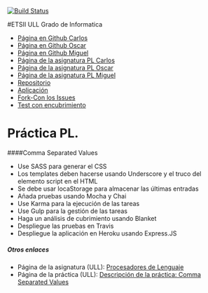 [![Build Status](https://travis-ci.org/alu0100825893/localstorage-jquery-underscore-express-sass-heroku-equipo-com.svg?branch=gh-pages)](https://travis-ci.org/alu0100825893/localstorage-jquery-underscore-express-sass-heroku-equipo-com)

#ETSII ULL Grado de Informatica

* [Página en Github Carlos](https://ctc87.github.io/)
* [Página en Github Oscar](https://alu0100825893.github.io/)
* [Página en Github Miguel](https://alu0100886870.github.io/)
* [Página de la asignatura PL Carlos](http://ctc87.github.io/Practicas_PL/)
* [Página de la asignatura PL Oscar](https://alu0100825893.github.io/)
* [Página de la asignatura PL Miguel](https://alu0100886870.github.io/pl.html)
* [Repositorio](https://github.com/ULL-ESIT-GRADOII-PL/localstorage-jquery-underscore-express-sass-heroku-equipo-com)
* [Aplicación](http://alu0100825893.github.io/localstorage-jquery-underscore-express-sass-heroku-equipo-com)
* [Fork-Con los Issues](https://github.com/alu0100825893/localstorage-jquery-underscore-express-sass-heroku-equipo-com)
* [Test con encubrimiento](http://alu0100825893.github.io/localstorage-jquery-underscore-express-sass-heroku-equipo-com/tests/index.html)


# Práctica PL.

####Comma Separated Values

* Use SASS para generar el CSS
* Los templates deben hacerse usando Underscore y el truco del elemento script en el HTML
* Se debe usar locaStorage para almacenar las últimas entradas
* Añada pruebas usando Mocha y Chai
* Use Karma para la ejecución de las tareas
* Use Gulp para la gestión de las tareas
* Haga un análisis de cubrimiento usando Blanket
* Despliegue las pruebas en Travis
* Despliegue la aplicación en Heroku usando Express.JS

##### Otros enlaces
* Página de la asignatura (ULL): [Procesadores de Lenguaje](https://campusvirtual.ull.es/1516/course/view.php?id=178)
* Página de la práctica (ULL): [Descripción de la práctica: Comma Separated Values](https://campusvirtual.ull.es/1516/mod/page/view.php?id=187374)
